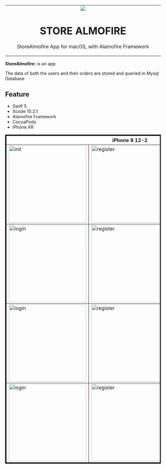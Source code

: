 <table align="center"><tr><td align="center" width="9999">
<img src="https://user-images.githubusercontent.com/10947013/61404117-0eb9bf80-a8d7-11e9-89ff-7b07a5491101.png">

# STORE ALMOFIRE

StoreAlmofire App for macOS, with Alamofire Framework
</td></tr></table>

<strong>StoreAlmofire:</strong> is an app


The data of both the users and their orders are stored and queried in Mysql Database 

## Feature


- Switf 5
- Xcode 10.2.1
- Alamofire Framework
- CocoaPods
- iPhone XR

<table border="3" bordercolor="black" align="center">
    <tr>
        <th colspan="3">iPhone 8 12-2 </th> 
    </tr>
    <tr>
        <td><img src="https://user-images.githubusercontent.com/10947013/61524597-08caf800-aa17-11e9-999a-5a5a061fa7ba.png" width="250" alt="init"></td>
        <td><img src="https://user-images.githubusercontent.com/10947013/57152069-bba19780-6dd2-11e9-87ca-1292e252e758.png"             width="250" alt="register"></td>
        <td><img src="https://user-images.githubusercontent.com/10947013/57151966-7da47380-6dd2-11e9-92b0-aee2edb1fb70.png"              width="250" alt="profile"></td>      
    </tr>
        <tr>
        <td><img src="https://user-images.githubusercontent.com/10947013/57717521-bf0f0b80-767b-11e9-8f92-1803804f0c82.png"             width="250" alt="login"></td>
        <td><img src="https://user-images.githubusercontent.com/10947013/57717575-dbab4380-767b-11e9-8121-9f28c9c6742f.png"             width="250" alt="register"></td>
        <td><img src="https://user-images.githubusercontent.com/10947013/57717639-f382c780-767b-11e9-86ce-b0606507f676.png"              width="250" alt="profile"></td>      
    </tr>
     <tr>
        <td><img src="https://user-images.githubusercontent.com/10947013/57717704-16ad7700-767c-11e9-9442-0ce78c5c2ea5.png"             width="250" alt="login"></td>
        <td><img src="https://user-images.githubusercontent.com/10947013/57717741-2dec6480-767c-11e9-9f10-e3a769b2d03b.png"             width="250" alt="register"></td>
        <td><img src="https://user-images.githubusercontent.com/10947013/57717781-43fa2500-767c-11e9-88f1-b2df085432a9.png"              width="250" alt="profile"></td>      
    </tr>
    <tr>
        <td><img src="https://user-images.githubusercontent.com/10947013/57717835-596f4f00-767c-11e9-9872-b49ee46d80a7.png"             width="250" alt="login"></td>
        <td><img src="https://user-images.githubusercontent.com/10947013/57717903-7c016800-767c-11e9-981d-ba0ab0c53a4a.png"             width="250" alt="register"></td>
        <td><img src="https://user-images.githubusercontent.com/10947013/57717951-90456500-767c-11e9-860a-6b46642b7cfa.png"              width="250" alt="profile"></td>      
    </tr>
</table>

